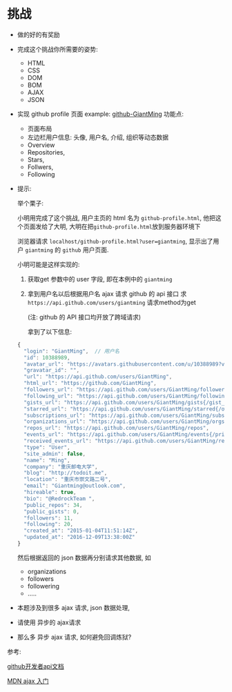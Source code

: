 # 挑战

+ 做的好的有奖励


+ 完成这个挑战你所需要的姿势: 

  - HTML
  - CSS
  - DOM
  - BOM
  - AJAX
  - JSON

+ 实现 github profile 页面 example: [github-GiantMing](https://github.com/giantming) 功能点:

  - 页面布局
  - 左边栏用户信息: 头像, 用户名, 介绍, 组织等动态数据
  - Overview
  - Repositories, 
  - Stars, 
  - Follwers, 
  - Following

+ 提示: 

  举个栗子: 

  小明用完成了这个挑战, 用户主页的 html 名为 `github-profile.html`, 他把这个页面发给了大明, 大明在把`github-profile.html`放到服务器环境下

  浏览器请求 `localhost/github-profile.html?user=giantming`, 显示出了用户 `giantming` 的 `github` 用户页面.

  小明可能是这样实现的: 

  1. 获取get 参数中的 user 字段, 即在本例中的 `giantming`

  2. 拿到用户名以后根据用户名 ajax 请求 github 的 api 接口 求`https://api.github.com/users/giantming` 请求method为get 

     (注: github 的 API 接口均开放了跨域请求)

      拿到了以下信息: 

  ```javascript
  {
    "login": "GiantMing",  // 用户名
    "id": 10388989,
    "avatar_url": "https://avatars.githubusercontent.com/u/10388989?v=3", // 头像
    "gravatar_id": "",
    "url": "https://api.github.com/users/GiantMing", 
    "html_url": "https://github.com/GiantMing",
    "followers_url": "https://api.github.com/users/GiantMing/followers",
    "following_url": "https://api.github.com/users/GiantMing/following{/other_user}",
    "gists_url": "https://api.github.com/users/GiantMing/gists{/gist_id}",
    "starred_url": "https://api.github.com/users/GiantMing/starred{/owner}{/repo}",
    "subscriptions_url": "https://api.github.com/users/GiantMing/subscriptions",
    "organizations_url": "https://api.github.com/users/GiantMing/orgs",
    "repos_url": "https://api.github.com/users/GiantMing/repos",
    "events_url": "https://api.github.com/users/GiantMing/events{/privacy}",
    "received_events_url": "https://api.github.com/users/GiantMing/received_events",
    "type": "User",
    "site_admin": false,
    "name": "Ming",
    "company": "重庆邮电大学",
    "blog": "http://todoit.me",
    "location": "重庆市崇文路二号",
    "email": "Giantming@outlook.com",
    "hireable": true,
    "bio": "@RedrockTeam ",
    "public_repos": 34,
    "public_gists": 0,
    "followers": 11,
    "following": 20,
    "created_at": "2015-01-04T11:51:14Z",
    "updated_at": "2016-12-09T13:38:00Z"
  }
  ```

  然后根据返回的 json 数据再分别请求其他数据, 如

  - organizations
  - followers 
  - followering
  - …..

+ 本题涉及到很多 ajax 请求, json 数据处理, 

+ 请使用 异步的 ajax请求

+ 那么多 异步 ajax 请求, 如何避免回调炼狱?

参考:

[github开发者api文档](developer.github.com/v3)

[MDN ajax 入门](https://developer.mozilla.org/zh-CN/docs/AJAX/Getting_Started)